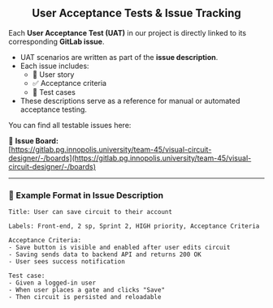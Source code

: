 ## <div align="center"> User Acceptance Tests & Issue Tracking </div>

Each **User Acceptance Test (UAT)** in our project is directly linked to its corresponding **GitLab issue**.

- UAT scenarios are written as part of the **issue description**.
- Each issue includes:
    - 📌 User story
    - ✅ Acceptance criteria
    - 🧪 Test cases
- These descriptions serve as a reference for manual or automated acceptance testing.

You can find all testable issues here:

🔗 **Issue Board:**  
[https://gitlab.pg.innopolis.university/team-45/visual-circuit-designer/-/boards](https://gitlab.pg.innopolis.university/team-45/visual-circuit-designer/-/boards)

---

### 🧾 Example Format in Issue Description

```text
Title: User can save circuit to their account

Labels: Front-end, 2 sp, Sprint 2, HIGH priority, Acceptance Criteria

Acceptance Criteria:
- Save button is visible and enabled after user edits circuit
- Saving sends data to backend API and returns 200 OK
- User sees success notification

Test case:
- Given a logged-in user
- When user places a gate and clicks "Save"
- Then circuit is persisted and reloadable
